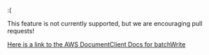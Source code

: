 :(

This feature is not currently supported, but we are encouraging pull requests!

[Here is a link to the AWS DocumentClient Docs for batchWrite](http://docs.aws.amazon.com/AWSJavaScriptSDK/latest/AWS/DynamoDB/DocumentClient.html#batchWrite-property)